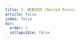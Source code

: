 ```yaml
---
title: 3. 嵌套规则 (Nested Rules)
article: false
index: false
dir:
  order: 3
  collapsible: false
---
```

